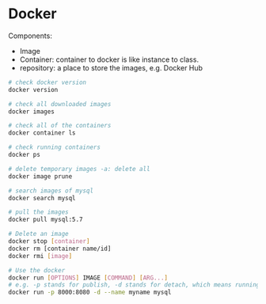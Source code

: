 # Docker

Components:
- Image
- Container: container to docker is like instance to class.
- repository: a place to store the images, e.g. Docker Hub

```bash
# check docker version
docker version

# check all downloaded images
docker images

# check all of the containers 
docker container ls 

# check running containers
docker ps

# delete temporary images -a: delete all
docker image prune 

# search images of mysql
docker search mysql

# pull the images
docker pull mysql:5.7

# Delete an image 
docker stop [container]
docker rm [container name/id]
docker rmi [image]

# Use the docker 
docker run [OPTIONS] IMAGE [COMMAND] [ARG...]
# e.g. -p stands for publish, -d stands for detach, which means running in the background
docker run -p 8000:8080 -d --name myname mysql

```

